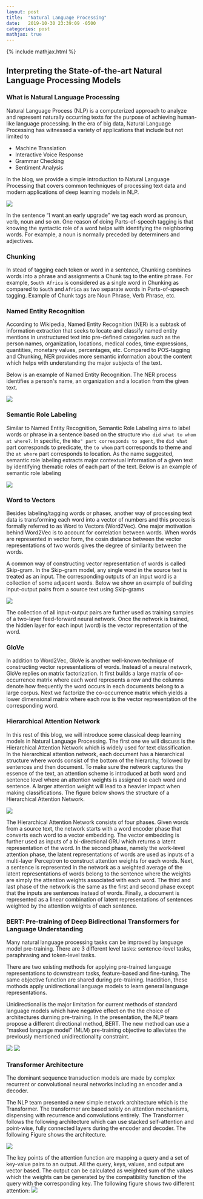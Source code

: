 ```yaml
---
layout: post
title:  "Natural Language Processing"
date:   2019-10-30 23:39:09 -0500
categories: post
mathjax: true
---
```

<!-- Need to include this line to enable mathjax -->
{% include mathjax.html %}
## Interpreting the State-of-the-art Natural Language Processing Models


### What is Natural Language Processing
Natural Language Process (NLP) is a computerized approach to analyze and represent naturally occurring texts for the purpose of achieving human-like language processing. In the era of big data, Natural Language Processing has witnessed a variety of applications that include but not limited to

* Machine Translation 
* Interactive Voice Response
* Grammar Checking
* Sentiment Analysis

In the blog, we provide a simple introduction to Natural Language Processing that covers common techniques of processing text data and modern applications of deep learning models in NLP. 

<img src="images/NLP_1.PNG">

In the sentence “I want an early upgrade” we tag each word as pronoun, verb, noun and so on. One reason of doing Parts-of-speech tagging is that knowing the syntactic role of a word helps with identifying the neighboring words. For example, a noun is normally preceded by determiners and adjectives.

### Chunking
In stead of tagging each token or word in a sentence, Chunking combines words into a phrase and assignments a Chunk tag to the entire phrase. For example, ``South Africa`` is considered as a single word in Chunking as compared to ``South`` and ``Africa`` as two separate words in Parts-of-speech tagging. Example of Chunk tags are Noun Phrase, Verb Phrase, etc. 

### Named Entity Recognition
According to Wikipedia, Named Entity Recognition (NER) is a subtask of information extraction that seeks to locate and classify named entity mentions in unstructured text into pre-defined categories such as the person names, organization, locations, medical codes, time expressions, quantities, monetary values, percentages, etc. Compared to POS-tagging and Chunking, NER provides more semantic information about the content which helps with understanding the major subjects of the text. 

Below is an example of Named Entity Recognition. The NER process identifies a person's name, an organization and a location from the given text.

<img src="images/NLP_2.PNG">

### Semantic Role Labeling
Similar to Named Entity Recognition, Semantic Role Labeling aims to label words or phrase in a sentence based on the structure ``Who did what to whom at where?``. In specific, the ``Who" part corresponds to agent``, the ``did what`` part corresponds to predicate, the ``to whom`` part corresponds to theme and the ``at where`` part corresponds to location. As the name suggested, semantic role labeling extracts major contextual information of a given text by identifying thematic roles of each part of the text. Below is an example of semantic role labeling

<img src="images/NLP_3.PNG">

### Word to Vectors
Besides labeling/tagging words or phases, another way of processing text data is transforming each word into a vector of numbers and this process is formally referred to as Word to Vectors (Word2Vec). One major motivation behind Word2Vec is to account for correlation between words. When words are represented in vector form, the cosin distance between the vector representations of two words gives the degree of similarity between the words. 

A common way of constructing vector representation of words is called Skip-gram. In the Skip-gram model, any single word in the source text is treated as an input. The corresponding outputs of an input word is a collection of some adjacent words. Below we show an example of building input-output pairs from a source text using Skip-grams

<img src="images/NLP_4.PNG">

The collection of all input-output pairs are further used as training samples of a two-layer feed-forward neural network. Once the network is trained, the hidden layer for each input (word) is the vector representation of the word.

### GloVe
In addition to Word2Vec, GloVe is another well-known technique of constructing vector representations of words. Instead of a neural network, GloVe replies on matrix factorization. It first builds a large matrix of co-occurrence matrix where each word represents a row and the columns denote how frequently the word occurs in each documents belong to a large corpus. Next we factorize the co-occurrence matrix which yields a lower dimensional matrix where each row is the vector representation of the corresponding word.

### Hierarchical Attention Network
In this rest of this blog, we will introduce some classical deep learning models in Natural Language Processing. The first one we will discuss is the Hierarchical Attention Network which is widely used for text classification. In the hierarchical attention  network, each document has a hierarchical structure where words consist of the bottom of the hierarchy, followed by sentences and then document. To make sure the network captures the essence of the text, an attention scheme is introduced at both word and sentence level where an attention weights is assigned to each word and sentence. A larger attention weight will lead to a heavier impact when making classifications. The figure below shows the structure of a Hierarchical Attention Network.

<img src="images/NLP_5.PNG">

The Hierarchical Attention Network consists of four phases. Given words from a source text, the network starts with a word encoder phase that converts each word to a vector embedding. The vector embedding is further used as inputs of a bi-directional GRU which returns a latent representation of the word. In the second phase, namely the work-level attention phase, the latent representations of words are used as inputs of a multi-layer Perceptron to construct attention weights for each words. Next, a sentence is represented in the network as a weighted average of the latent representations of words belong to the sentence where the weights are simply the attention weights associated with each word. The third and last phase of the network is the same as the first and second phase except that the inputs are sentences instead of words. Finally, a document is represented as a linear combination of latent representations of sentences weighted by the attention weights of each sentence. 


### BERT: Pre-training of Deep Bidirectional Transformers for Language Understanding
Many natural language processing tasks can be improved by language model pre-training. There are 3 different level tasks: sentence-level tasks, paraphrasing and token-level tasks.

There are two existing methods for applying pre-trained language representations to downstream tasks, feature-based and fine-tuning. The same objective function are shared during pre-training. Inaddition, these mothods apply  unidirectional language models to learn general language representations.

Unidirectional is the major limitation for current methods of standard language models which have negative effect on the the choice of architectures durning pre-training. In the presentation, the NLP team propose a different directional method, BERT. The new method can use a “masked language model” (MLM) pre-training objective to alleviates the previously mentioned unidirectionality constraint.

<img src="images/NLP_6.png">
<img src="images/NLP_7.png">

### Transformer Architecture


The dominant sequence transduction models are made by complex recurrent or convolutional neural networks including an encoder and a decoder. 

The NLP team presented a new simple network architecture which is the Transformer. The transformer are based solely on attention mechanisms, dispensing with recurrence and convolutions entirely. The Transformer follows the following architecture which can use stacked self-attention and point-wise, fully connected layers during the encoder and decoder. The following Figure shows the architecture.

<img src="images/NLP_8.png">

The key points of the attention function are mapping a query and a set of key-value pairs to an output. All the query, keys, values, and output are vector based. The output can be calculated as  weighted sum of the values which the weights can be generated by the compatibility function of the query with the corresponding key.
The following figure shows two different attention:
<img src="images/NLP_9.png">




  

